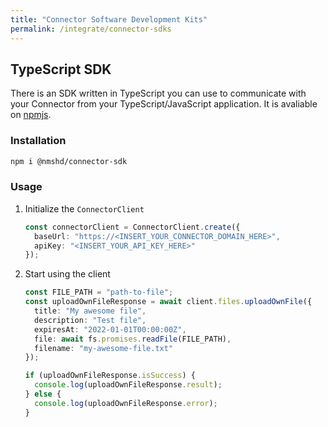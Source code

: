 ```yaml
---
title: "Connector Software Development Kits"
permalink: /integrate/connector-sdks
---
```


## TypeScript SDK

There is an SDK written in TypeScript you can use to communicate with your Connector from your TypeScript/JavaScript application. It is avaliable on [npmjs](https://www.npmjs.com/package/@nmshd/connector-sdk).

### Installation

```bash
npm i @nmshd/connector-sdk
```

### Usage

1. Initialize the `ConnectorClient`

   ```ts
   const connectorClient = ConnectorClient.create({
     baseUrl: "https://<INSERT_YOUR_CONNECTOR_DOMAIN_HERE>",
     apiKey: "<INSERT_YOUR_API_KEY_HERE>"
   });
   ```

2. Start using the client

   ```ts
   const FILE_PATH = "path-to-file";
   const uploadOwnFileResponse = await client.files.uploadOwnFile({
     title: "My awesome file",
     description: "Test file",
     expiresAt: "2022-01-01T00:00:00Z",
     file: await fs.promises.readFile(FILE_PATH),
     filename: "my-awesome-file.txt"
   });

   if (uploadOwnFileResponse.isSuccess) {
     console.log(uploadOwnFileResponse.result);
   } else {
     console.log(uploadOwnFileResponse.error);
   }
   ```
